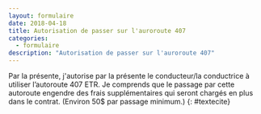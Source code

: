 ```yaml
---
layout: formulaire
date: 2018-04-18
title: Autorisation de passer sur l'auroroute 407
categories:
  - formulaire
description: "Autorisation de passer sur l'auroroute 407"
---
```


Par la présente, j'autorise par la présente le conducteur/la conductrice à utiliser l’autoroute 407 ETR. Je comprends que le passage par cette autoroute engendre des frais supplémentaires qui seront chargés en plus dans le contrat. (Environ 50$ par passage minimum.)
{: #textecite}
